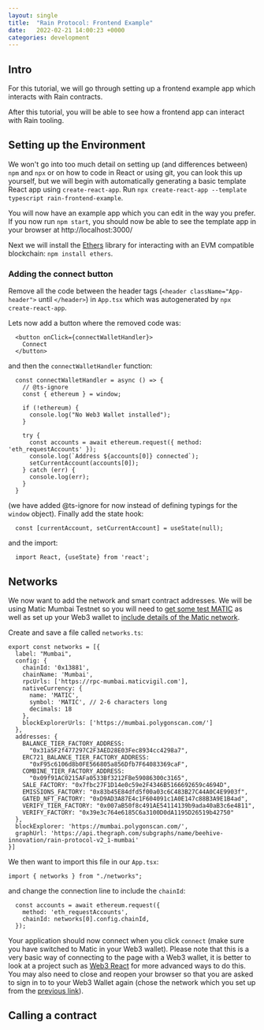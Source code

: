 ```yaml
---
layout: single
title:  "Rain Protocol: Frontend Example"
date:   2022-02-21 14:00:23 +0000
categories: development
---
```


## Intro

For this tutorial, we will go through setting up a frontend example app which interacts with Rain contracts.

After this tutorial, you will be able to see how a frontend app can interact with Rain tooling.

## Setting up the Environment

We won't go into too much detail on setting up (and differences between) `npm` and `npx` or on how to code in React or using git, you can look this up yourself, but we will begin with automatically generating a basic template React app using `create-react-app`. Run `npx create-react-app --template typescript rain-frontend-example`. 

You will now have an example app which you can edit in the way you prefer. If you now run `npm start`, you should now be able to see the template app in your browser at http://localhost:3000/

Next we will install the [Ethers][ethers] library for interacting with an EVM compatible blockchain: `npm install ethers`.

### Adding the connect button

Remove all the code between the header tags (`<header className="App-header">` until `</header>`) in `App.tsx` which was autogenerated by `npx create-react-app`. 

Lets now add a button where the removed code was:

```
  <button onClick={connectWalletHandler}>
    Connect
  </button>
```

and then the `connectWalletHandler` function:

```
  const connectWalletHandler = async () => {
    // @ts-ignore
    const { ethereum } = window;

    if (!ethereum) {
      console.log("No Web3 Wallet installed");
    }

    try {
      const accounts = await ethereum.request({ method: 'eth_requestAccounts' });
      console.log(`Address ${accounts[0]} connected`);
      setCurrentAccount(accounts[0]);
    } catch (err) {
      console.log(err);
    }
  }
```

(we have added @ts-ignore for now instead of defining typings for the `window` object). Finally add the state hook:

```
  const [currentAccount, setCurrentAccount] = useState(null);
```

and the import:

```
  import React, {useState} from 'react';
```

## Networks

We now want to add the network and smart contract addresses. We will be using Matic Mumbai Testnet so you will need to [get some test MATIC][matic-faucet] as well as set up your Web3 wallet to [include details of the Matic network][matic-setup].

Create and save a file called `networks.ts`:

```
export const networks = [{
  label: "Mumbai",
  config: {
    chainId: '0x13881',
    chainName: 'Mumbai',
    rpcUrls: ['https://rpc-mumbai.maticvigil.com'],
    nativeCurrency: {
      name: 'MATIC',
      symbol: 'MATIC', // 2-6 characters long
      decimals: 18
    },
    blockExplorerUrls: ['https://mumbai.polygonscan.com/']
  },
  addresses: {
    BALANCE_TIER_FACTORY_ADDRESS:
      "0x31a5F2f477297C2F3AED28E03Fec8934cc4298a7",
    ERC721_BALANCE_TIER_FACTORY_ADDRESS:
      "0xF95c6106d8b0FE566805a856Dfb7F64083369caF",
    COMBINE_TIER_FACTORY_ADDRESS:
      "0x09f91AC0215AFa0533Bf3212FBe59086300c3165",
    SALE_FACTORY: "0x7fbc27F1D14e0c59e2F4346B5166692659c4694D",
    EMISSIONS_FACTORY: "0x83b45E84dfd5f00a03c6C483B27C44A0C4E9903f",
    GATED_NFT_FACTORY: "0xD9AD3A87E4c1F604091c1A0E147c88B3A9E1B4ad",
    VERIFY_TIER_FACTORY: "0x007aB50f8c491AE54114139b9ada40aB3c6e4811",
    VERIFY_FACTORY: "0x39e3c764e6185C6a3100D0dA1195D26519b42750"
  },
  blockExplorer: 'https://mumbai.polygonscan.com/',
  graphUrl: 'https://api.thegraph.com/subgraphs/name/beehive-innovation/rain-protocol-v2_1-mumbai'
}]
```

We then want to import this file in our `App.tsx`:

`import { networks } from "./networks";`

and change the connection line to include the `chainId`:

```
  const accounts = await ethereum.request({
    method: 'eth_requestAccounts',
    chainId: networks[0].config.chainId,
  });
```


Your application should now connect when you click `connect` (make sure you have switched to Matic in your Web3 wallet). Please note that this is a very basic way of connecting to the page with a Web3 wallet, it is better to look at a project such as [Web3 React][web3-react] for more advanced ways to do this. You may also need to close and reopen your browser so that you are asked to sign in to to your Web3 Wallet again (chose the network which you set up from the [previous link][web3-connect]).

## Calling a contract




[//]: # (todo does hardhat work with regular ethers?)
[//]: # (todo what is the best way to get the abi in or are we using typechain)
[//]: # (todo does josh use own connect button or a library?)

[discord]: https://discord.gg/dzYS3JSwDP
[ethers]: https://docs.ethers.io/
[hardhat]: https://hardhat.org/getting-started/

[//]: # (todo link here)
[previous-tutorial]: https://blog.rainprotocol.xyz
[web3-connect]: https://www.web3.university/article/how-to-build-a-react-dapp-with-hardhat-and-metamask
[web3-react]: https://github.com/NoahZinsmeister/web3-react
[matic-faucet]: https://faucet.polygon.technology/
[matic-setup]: https://medium.com/stakingbits/setting-up-metamask-for-polygon-matic-network-838058f6d844